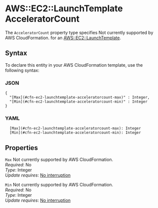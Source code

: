 # AWS::EC2::LaunchTemplate AcceleratorCount<a name="aws-properties-ec2-launchtemplate-acceleratorcount"></a>

<a name="aws-properties-ec2-launchtemplate-acceleratorcount-description"></a>The `AcceleratorCount` property type specifies Not currently supported by AWS CloudFormation\. for an [AWS::EC2::LaunchTemplate](aws-resource-ec2-launchtemplate.md)\.

## Syntax<a name="aws-properties-ec2-launchtemplate-acceleratorcount-syntax"></a>

To declare this entity in your AWS CloudFormation template, use the following syntax:

### JSON<a name="aws-properties-ec2-launchtemplate-acceleratorcount-syntax.json"></a>

```
{
  "[Max](#cfn-ec2-launchtemplate-acceleratorcount-max)" : Integer,
  "[Min](#cfn-ec2-launchtemplate-acceleratorcount-min)" : Integer
}
```

### YAML<a name="aws-properties-ec2-launchtemplate-acceleratorcount-syntax.yaml"></a>

```
  [Max](#cfn-ec2-launchtemplate-acceleratorcount-max): Integer
  [Min](#cfn-ec2-launchtemplate-acceleratorcount-min): Integer
```

## Properties<a name="aws-properties-ec2-launchtemplate-acceleratorcount-properties"></a>

`Max`  <a name="cfn-ec2-launchtemplate-acceleratorcount-max"></a>
Not currently supported by AWS CloudFormation\.  
*Required*: No  
*Type*: Integer  
*Update requires*: [No interruption](https://docs.aws.amazon.com/AWSCloudFormation/latest/UserGuide/using-cfn-updating-stacks-update-behaviors.html#update-no-interrupt)

`Min`  <a name="cfn-ec2-launchtemplate-acceleratorcount-min"></a>
Not currently supported by AWS CloudFormation\.  
*Required*: No  
*Type*: Integer  
*Update requires*: [No interruption](https://docs.aws.amazon.com/AWSCloudFormation/latest/UserGuide/using-cfn-updating-stacks-update-behaviors.html#update-no-interrupt)